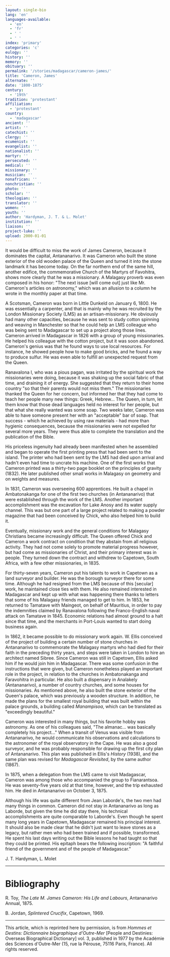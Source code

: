```yaml
---
layout: single-bio
lang: 'en'
languages-available:
  - 'en'
  - 'fr'
  - ' '
  - ' '
index: 'primary'
categories: 'c'
eulogy: ''
history: ''
memory: ''
obituary: ''
permalink: '/stories/madagascar/cameron-james/'
title: 'Cameron, James'
alternate: ''
date: '1800-1875'
century:
  - '19th'
tradition: 'protestant'
affiliation:
  - 'protestant'
country:
  - 'madagascar'
ancient: ''
artist: ''
catechist: ''
clergy: ''
ecumenist: ''
evangelist: ''
nationalist: ''
martyr: ''
persecuted: ''
medical: ''
missionary: ''
musician: ''
nonafrican: ''
nonchristian: ''
photo: ''
scholar: ''
theologian: ''
translator: ''
women: ''
youth: ''
author: 'Hardyman, J. T. & L. Molet'
institution: ''
liaison: ''
project-luke: ''
upload: 2000-01-01
---
```



It would be difficult to miss the work of James Cameron, because it dominates the capital, Antananarivo. It was Cameron who built the stone exterior of the old wooden palace of the Queen and turned it into the stone landmark it has become today. On the far northern end of the same hill, another edifice, the commemorative Church of the Martyrs of Favohitra, shows more clearly that he was a missionary. A Malagasy proverb was even composed in his honor: "The next issue [will come out] just like Mr. Cameron's articles on astronomy," which was an allusion to a column he wrote in the monthly paper at that time.

A Scotsman, Cameron was born in Little Dunkeld on January 6, 1800. He was essentially a carpenter, and that is mainly why he was recruited by the London Missionary Society (LMS) as an artisan-missionary. He obviously had many other capacities, because he was sent to study cotton spinning and weaving in Manchester so that he could help an LMS colleague who was being sent to Madagascar to set up a project along those lines. Cameron arrived in Madagascar in 1826 with a group of young missionaries. He helped his colleague with the cotton project, but it was soon abandoned. Cameron's genius was that he found ways to use local resources. For instance, he showed people how to make good bricks, and he found a way to produce sulfur. He was even able to fulfill an unexpected request from the Queen.

Ranavalona I, who was a pious pagan, was irritated by the spiritual work the missionaries were doing, because it was shaking up the social fabric of that time, and draining it of energy. She suggested that they return to their home country "so that their parents would not miss them." The missionaries thanked the Queen for her concern, but informed her that they had come to teach her people many new things: Greek, Hebrew... The Queen, in turn, let them know that those dead languages held no interest for her people, but that what she really wanted was some soap. Two weeks later, Cameron was able to have someone present her with an "acceptable" bar of soap. That success - which he achieved by using raw materials - had more than hygienic consequences, because the missionaries were not expelled for several more years. They were thus able to complete the translation and the publication of the Bible.

His priceless ingenuity had already been manifested when he assembled and began to operate the first printing press that had been sent to the island. The printer who had been sent by the LMS had died upon arrival and hadn't even had time to uncrate his machine. One of the first works that Cameron printed was a thirty-two page booklet on the principles of gravity (1832). He later published other small works in Malagasy on geometry and on weights and measures.

In 1831, Cameron was overseeing 600 apprentices. He built a chapel in Ambatonakanga for one of the first two churches (in Antananarivo) that were established through the work of the LMS. Another important accomplishment was the excavation for Lake Anosy and its water supply channel. This was but one part of a large project related to making a powder magazine that had been conceived by Chick, who also helped him to build it.

Eventually, missionary work and the general conditions for Malagasy Christians became increasingly difficult. The Queen offered Chick and Cameron a work contract on condition that they abstain from all religious activity. They had not come solely to promote material progress however, but had come as missionaries of Christ, and their primary interest was in people. They turned down the contract and withdrew to Capetown, South Africa, with a few other missionaries, in 1835.

For thirty-seven years, Cameron put his talents to work in Capetown as a land surveyor and builder. He was the borough surveyor there for some time. Although he had resigned from the LMS because of this [secular] work, he maintained close ties with them. He also remained interested in Madagascar and kept up with what was happening there thanks to letters that some of his Malagasy friends managed to get to him. In 1853, he returned to Tamatave with Maingeot, on behalf of Mauritius, in order to pay the indemnities claimed by Ranavalona following the Franco-English naval attack on Tamatave in 1845. Economic relations had almost ground to a halt since that time, and the merchants in Port-Louis wanted to start doing business again.

In 1862, it became possible to do missionary work again. W. Ellis conceived of the project of building a certain number of stone churches in Antananarivo to commemorate the Malagasy martyrs who had died for their faith in the preceding thirty years, and steps were taken in London to hire an architect named Sibree. Since Cameron was still in Capetown, Ellis asked him if he would join him in Madagascar. There was some confusion in the instructions that were given, but Cameron nonetheless played an important role in the project, in relation to the churches in Ambatonakanga and Faravohitra in particular. He also built a dispensary in Analakely (Antananarivo), a number of country churches, and some houses for missionaries. As mentioned above, he also built the stone exterior of the Queen's palace, which was previously a wooden structure. In addition, he made the plans for the smallest royal building that was built within the palace grounds, a building called *Manampisoa*, which can be translated as "exceedingly beautiful."

Cameron was interested in many things, but his favorite hobby was astronomy. As one of his colleagues said, "The almanac... was basically completely his project..." When a transit of Venus was visible from Antananarivo, he would communicate his observations and calculations to the astronomer of the royal observatory in the Cape. He was also a good surveyor, and he was probably responsible for drawing up the first city plan of Antananarivo. This plan was published in Ellis's *History* (1938), and the same plan was revised for *Madagascar Revisited*, by the same author (1867).

In 1875, when a delegation from the LMS came to visit Madagascar, Cameron was among those who accompanied the group to Fianarantsoa. He was seventy-five years old at that time, however, and the trip exhausted him. He died in Antananarivo on October 3, 1875.

Although his life was quite different from Jean Laborde's, the two men had many things in common. Cameron did not stay in Antananarivo as long as Laborde, but given the time he did stay there, his technical accomplishments are quite comparable to Laborde's. Even though he spent many long years in Capetown, Madagascar remained his principal interest. It should also be made clear that he didn't just want to leave stones as a legacy, but rather men who had been trained and if possible, transformed. He spent his last days writing out the Bible lessons he had taught so that they could be printed. His epitaph bears the following inscription: "A faithful friend of the government and of the people of Madagascar."

J. T. Hardyman, L. Molet

---

# Bibliography

R. Toy, *The Late M. James Cameron: His Life and Labours*, Antananarivo Annual, 1875.

B. Jordan, *Splintered Crucifix*, Capetown, 1969.

---

This article, which is reprinted here by permission, is from *Hommes et Destins: Dictionnaire biographique d'Outre-Mer* [People and Destinies: Overseas Biographical Dictionary] vol. 3, published in 1977 by the Académie des Sciences d'Outre-Mer (15, rue la Pérouse, 75116 Paris, France). All rights reserved.